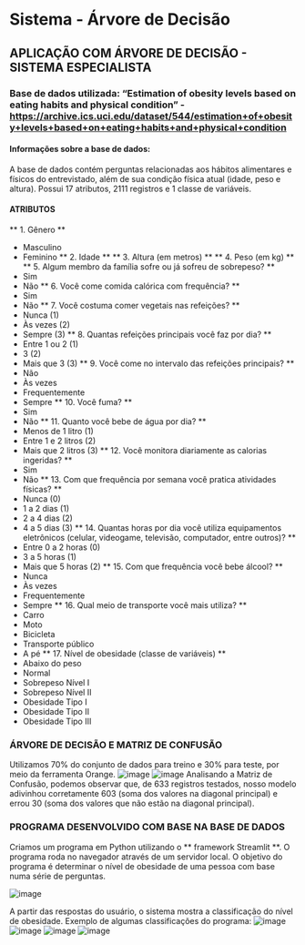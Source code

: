 # Sistema - Árvore de Decisão
## APLICAÇÃO COM ÁRVORE DE DECISÃO - SISTEMA ESPECIALISTA 

### Base de dados utilizada: “Estimation of obesity levels based on eating habits and physical condition” - https://archive.ics.uci.edu/dataset/544/estimation+of+obesity+levels+based+on+eating+habits+and+physical+condition 



#### Informações sobre a base de dados:
A base de dados contém perguntas relacionadas aos hábitos alimentares e físicos do entrevistado, além de sua condição física atual (idade, peso e altura). 
Possui 17 atributos, 2111 registros e 1 classe de variáveis. 

#### ATRIBUTOS

** 1.	Gênero ** 
  *	Masculino
  *	Feminino
** 2.	Idade **
** 3.	Altura (em metros) **
** 4.	Peso (em kg) **
** 5.	Algum membro da família sofre ou já sofreu de sobrepeso? **
  *	Sim
  *	Não
** 6.	Você come comida calórica com frequência? **
  *	Sim
  *	Não
** 7.	Você costuma comer vegetais nas refeições? **
  *	Nunca (1)
  *	Às vezes (2)
  *	Sempre (3)
** 8.	Quantas refeições principais você faz por dia? **
  *	Entre 1 ou 2 (1)
  *	3 (2)
  *	Mais que 3 (3)
** 9.	Você come no intervalo das refeições principais? **
  *	Não 
  *	Às vezes
  *	Frequentemente
  *	Sempre
** 10.	 Você fuma? **
  *	Sim
  *	Não
** 11.	Quanto você bebe de água por dia? **
  *	Menos de 1 litro (1)
  *	Entre 1 e 2 litros (2)
  *	Mais que 2 litros (3)
** 12.	Você monitora diariamente as calorias ingeridas? **
  *	Sim
  *	Não
** 13.	Com que frequência por semana você pratica atividades físicas?  **
  *	Nunca (0)
  *	1 a 2 dias (1)
  *	2 a 4 dias (2)
  *	4 a 5 dias (3)
** 14.	Quantas horas por dia você utiliza equipamentos eletrônicos (celular, videogame, televisão, computador, entre outros)? **
  *	Entre 0 a 2 horas (0)
  *	3 a 5 horas (1)
  *	Mais que 5 horas (2)
** 15.	Com que frequência você bebe álcool? **
  *	Nunca
  *	Às vezes
  *	Frequentemente
  *	Sempre
** 16.	Qual meio de transporte você mais utiliza? **
  *	Carro
  *	Moto
  *	Bicicleta
  *	Transporte público
  *	A pé
** 17.	Nível de obesidade (classe de variáveis) **
  *	Abaixo do peso
  *	Normal 
  *	Sobrepeso Nível I
  *	Sobrepeso Nível II
  *	Obesidade Tipo I 
  *	Obesidade Tipo II
  *	Obesidade Tipo III 



### ÁRVORE DE DECISÃO E MATRIZ DE CONFUSÃO
Utilizamos 70% do conjunto de dados para treino e 30% para teste, por meio da ferramenta Orange.
![image](https://github.com/liviagomes30/SistemaArvoredeDecisao/assets/97247583/3e78e59f-38fd-47ad-8018-a0f6f3e3e669)
![image](https://github.com/liviagomes30/SistemaArvoredeDecisao/assets/97247583/cfb2a581-46ca-4549-8141-04c634d4338e)
Analisando a Matriz de Confusão, podemos observar que, de 633 registros testados, nosso modelo adivinhou corretamente 603 (soma dos valores na diagonal principal) e errou 30 (soma dos valores que não estão na diagonal principal).

### PROGRAMA DESENVOLVIDO COM BASE NA BASE DE DADOS
Criamos um programa em Python utilizando o ** framework Streamlit **. O programa roda no navegador através de um servidor local.
O objetivo do programa é determinar o nível de obesidade de uma pessoa com base numa série de perguntas. 

![image](https://github.com/liviagomes30/SistemaArvoredeDecisao/assets/97247583/b4895d46-c447-42a7-b62f-8128a99fd8a9)


A partir das respostas do usuário, o sistema mostra a classificação do nível de obesidade. Exemplo de algumas classificações do programa:
![image](https://github.com/liviagomes30/SistemaArvoredeDecisao/assets/97247583/3eabfe29-610d-4bb3-b74d-c8de43080db5)
![image](https://github.com/liviagomes30/SistemaArvoredeDecisao/assets/97247583/9142878f-e794-4dcf-bda0-28d0d77014db)
![image](https://github.com/liviagomes30/SistemaArvoredeDecisao/assets/97247583/713dcecf-6e0f-46b4-8344-3bb15bd96e48)
![image](https://github.com/liviagomes30/SistemaArvoredeDecisao/assets/97247583/d70512ab-f759-4697-a53d-cf229bae4532)








